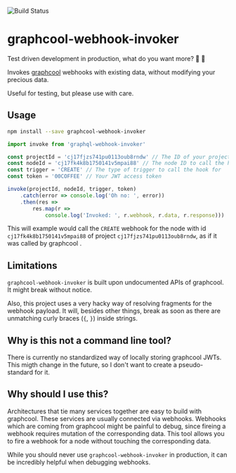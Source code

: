 ![Build Status](https://travis-ci.org/ejoebstl/graphcool-webhook-invoker.svg?branch=master)

# graphcool-webhook-invoker

Test driven development in production, what do you want more? :rocket: :see_no_evil:

Invokes [graphcool](http://graph.cool) webhooks with existing data, without modifying your precious data.

Useful for testing, but please use with care.  

## Usage

```sh
npm install --save graphcool-webhook-invoker
```

```javascript
import invoke from 'graphql-webhook-invoker'

const projectId = 'cj17fjzs741pu0113oub8rndw' // The ID of your project
const nodeId = 'cj17fk4k8b1750141v5mpai88' // The node ID to call the hook for
const trigger = 'CREATE' // The type of trigger to call the hook for
const token = '00COFFEE' // Your JWT access token

invoke(projectId, nodeId, trigger, token)
    .catch(error => console.log('Oh no: ', error)) 
    .then(res => 
        res.map(r => 
            console.log('Invoked: ', r.webhook, r.data, r.response)))

```

This will example would call the `CREATE` webhook for the node with id `cj17fk4k8b1750141v5mpai88` of project `cj17fjzs741pu0113oub8rndw`, as if it was called by graphcool .


## Limitations

`graphcool-webhook-invoker` is built upon undocumented APIs of graphcool. It might break without notice. 

Also, this project uses a very hacky way of resolving fragments for the webhook payload. It will, besides other things, break as soon as there are unmatching curly braces (`{`, `}`) inside strings.

## Why is this not a command line tool? 

There is currently no standardized way of locally storing graphcool JWTs. This migth change in the future, so I don't want to create a pseudo-standard for it. 

## Why should I use this? 

Architectures that tie many services together are easy to build with graphcool. These services are usually connected via webhooks. Webhooks which are coming from graphcool might be painful to debug, since fireing a webhook requires mutation of the corresponding data. This tool allows you to fire a webhook for a node without touching the corresponding data. 

While you should never use `graphcool-webhook-invoker` in production, it can be incredibly helpful when debugging webhooks. 


